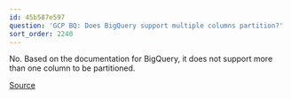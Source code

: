 ```yaml
---
id: 45b587e597
question: 'GCP BQ: Does BigQuery support multiple columns partition?'
sort_order: 2240
---
```


No. Based on the documentation for BigQuery, it does not support more than one column to be partitioned.

[Source](https://cloud.google.com/bigquery/docs/partitioned-tables#limitations)